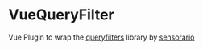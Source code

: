 # VueQueryFilter
Vue Plugin to wrap the [queryfilters](https://github.com/sensorario/queryfilters) library by [sensorario](https://github.com/sensorario)
